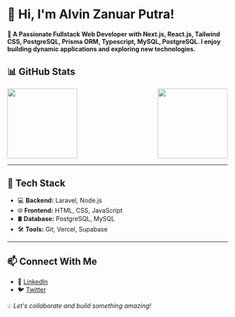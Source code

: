 # 👋 Hi, I'm Alvin Zanuar Putra!

 #### 🚀 A Passionate Fullstack Web Developer with Next.js, React.js, Tailwind CSS, PostgreSQL, Prisma ORM, Typescript, MySQL, PostgreSQL. I enjoy building dynamic applications and exploring new technologies.

## 📊 GitHub Stats
<div style="display: flex; justify-content: space-between;">
  <img height="160em" src="https://github-readme-stats.vercel.app/api/top-langs?username=alvinzanuaputra&show_icons=true&locale=en&layout=compact&theme=algolia" />
  <img height="160em" src="https://github-readme-stats-eight-theta.vercel.app/api?username=alvinzanuaputra&show_icons=true&theme=algolia&include_all_commits=true&count_private=true"/>
</div>

---

## 🔧 Tech Stack
- 💻 **Backend:** Laravel, Node.js  
- 🌐 **Frontend:** HTML, CSS, JavaScript  
- 🛢️ **Database:** PostgreSQL, MySQL  
- 🛠 **Tools:** Git, Vercel, Supabase  

---

## 📫 Connect With Me
- 🔗 [LinkedIn](https://www.linkedin.com/in/alvinzanuaputra)
- 🐦 [Twitter](https://twitter.com/alvinzanuaputra)

💡 *Let's collaborate and build something amazing!*
